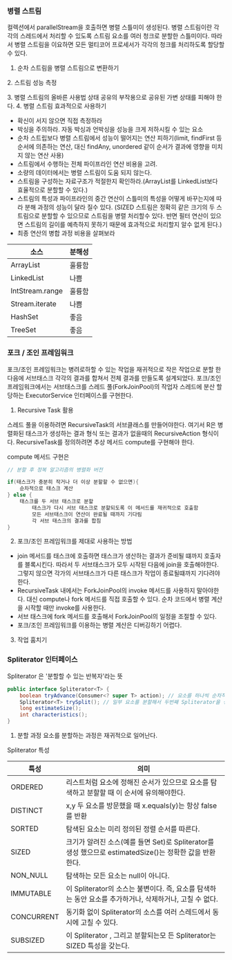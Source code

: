 ### 병렬 스트림
컬렉션에서 parallelStream을 호출하면 병렬 스틀미이 생성된다. 병렬 스트림이란 각각의 스레드에서 처리할 수 있도록 스트림 요소를 여러 청크로 분할한 스틀미이다.
따라서 병렬 스트림을 이요하면 모든 멀티코어 프로세서가 각각의 청크를 처리하도록 할당할 수 있다.

1. 순차 스트림을 병렬 스트림으로 변환하기

[//]: # (TODO: 성능 측정 안되서 따로 공부)
2. 스트림 성능 측정

[//]: # (TODO : 아토믹 연산)
3. 병렬 스트림의 올바른 사용법
   상태 공유의 부작용으로 공유된 가변 상태를 피해야 한다.
4. 병렬 스트림 효과적으로 사용하기
- 확신이 서지 않으면 직접 측정하라
- 박싱을 주의하라. 자동 박싱과 언박싱을 성능을 크게 저하시킬 수 있는 요소
- 순차 스트립보다 병렬 스트림에서 성능이 떨어지는 연산 피하기(limit, findFirst 등 순서에 의존하는 연산, 대신 findAny, unordered 같이 순서가 결과에 영향을 미치지 않는 연산 사용)
- 스트림에서 수행하는 전체 파이프라인 연산 비용을 고려.
- 소량의 데이터에서는 병렬 스트림이 도움 되지 않는다.
- 스트림을 구성하는 자료구조가 적절한지 확인하라.(ArrayList를 LinkedList보다 효율적으로 분할할 수 있다.)
- 스트림의 특성과 파이프라인의 중간 연산이 스틀미의 특성을 어떻게 바꾸는지에 따라 분해 과정의 성능이 달라 질수 있다.
  (SIZED 스트림은 정확히 같은 크기의 두 스트림으로 분할할 수 있으므로 스트림을 병렬 처리할수 있다. 반면 필터 연산이 있으면 스트림의 길이를 예측하지 못하기 때문에 효과적으로 처리할지 알수 없게 된다.)
- 최종 연산의 병합 과정 비용을 살펴보라

| 소스              | 분해성 |
|-----------------|-----|
| ArrayList       | 훌륭함 |
| LinkedList      | 나쁨  |
| IntStream.range | 훌륭함 |
| Stream.iterate  | 나쁨  |
| HashSet         | 좋음  |
| TreeSet         | 좋음  |


### 포크 / 조인 프레임워크
포크/조인 프레임워크는 병려로하할 수 있는 작업을 재귀적으로 작은 작업으로 분할 한다음에 서브태스크 각각의 결과를 합쳐서 전체 결과를 만들도록 설계되었다.
포크/조인 프레임워크에서는 서브태스크를 스레드 풀(ForkJoinPool)의 작업자 스레드에 분산 할당하는 ExecutorService 인터페이스를 구현한다.

1. Recursive Task 활용

스레드 풀을 이용하려면 RecursiveTask<R>의 서브클래스를 만들어야한다. 여기서 R은 병렬화된 태스크가 생성하는 결과 형식 또는 결과가 없을때의 RecursiveAction 형식이다.
RecursiveTask를 정의하려면 추상 메서드 compute를 구현해야 한다.

compute 메서드 구현은
```java
// 분할 후 정복 알고리즘의 병렬화 버전

if(태스크가 충분히 작거나 더 이상 분할할 수 없으면){
    순차적으로 태스크 계산
} else {
    태스크를 두 서브 태스크로 분할
        태스크가 다시 서브 태스크로 분할되도록 이 메서드를 재귀적으로 호출함
        모든 서브태스크이 연산이 완료될 때까지 기다림
        각 서브 태스크의 결과를 합침
}
```

2. 포크/조인 프레임워크를 제대로 사용하는 방법
- join 메서드를 태스크에 호출하면 태스크가 생산하는 결과가 준비될 떄까지 호출자를 블록시킨다. 따라서 두 서브태스크가 모두 시작된 다음에 join을 호출해야한다. 그렇지 않으면 각가의 서브태스크가 다른 태스크가 작업이 종료될떄까지 기다려야한다.
- RecursiveTask 내에서는 ForkJoinPool의 invoke 메서드를 사용하지 말아야한다. 대신 compute나 fork 메서드를 직접 호출할 수 있다. 순차 코드에서 병렬 계산을 시작할 때만 invoke를 사용한다.
- 서브 태스크에 fork 메서드를 호출해서 ForkJoinPool의 일정을 조절할 수 있다.
- 포크/조인 프레임워크를 이용하는 병렬 계산은 디버깅하기 어렵다.

3. 작업 훔치기


### Spliterator 인터페이스
Spliterator 은 '분할할 수 있는 반복자'라는 뜻

```java
public interface Spliterator<T> {
    boolean tryAdvance(Consumer<? super T> action); // 요소를 하나씩 순차적으로 소비하면서 탐색해야 할 요소가 남아있으면 참을 반환한다.
    Spliterator<T> trySplit(); // 일부 요소를 분할해서 두번째 Spliterator을 생성하는 메서드다S
    long estimateSize();
    int characteristics();
}
```

1. 분할 과정
   요소를 분할하는 과정은 재귀적으로 일어난다.

Spliterator 특성

| 특성         | 의미                                                                        |
|------------|---------------------------------------------------------------------------|
| ORDERED    | 리스트처럼 요소에 정해진 순서가 있으므로 요소를 탐색하고 분할할 때 이 순서에 유의해야한다.                       |
| DISTINCT   | x,y 두 요소를 방문했을 때 x.equals(y)는 항상 false를 반환                                |
| SORTED     | 탐색된 요소는 미리 정의된 정렬 순서를 따른다.                                                |
| SIZED      | 크기가 알려진 소스(예를 들면 Set)로 Spliterator를 생성 했으므로 estimatedSize()는 정확한 값을 반환한다. |
| NON_NULL   | 탐색하는 모든 요소는 null이 아니다.                                                    |
| IMMUTABLE  | 이 Spliterator의 소스는 불변이다. 즉, 요소를 탐색하는 동안 요소를 추가하거나, 삭제하거나, 고칠 수 없다.        |
| CONCURRENT | 동기화 없이 Spliterator의 소스를 여러 스레드에서 동시에 고칠 수 있다.                             |
| SUBSIZED   | 이 Spliterator , 그리고 분할되는모 든 Spliterator는 SIZED 특성을 갖는다.                   |

